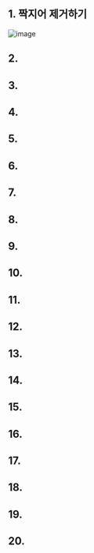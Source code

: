 ## 1. 짝지어 제거하기
![image](https://user-images.githubusercontent.com/102525066/201910947-2d4e6452-4bd2-4832-a5a8-ff161b0248cb.png)

## 2.
## 3.
## 4.
## 5.
## 6.
## 7.
## 8.
## 9.
## 10.
## 11.
## 12.
## 13.
## 14.
## 15.
## 16.
## 17.
## 18.
## 19.
## 20.
